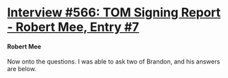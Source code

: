 # [Interview #566: TOM Signing Report - Robert Mee, Entry #7](https://www.theoryland.com/intvmain.php?i=566#7)

#### Robert Mee

Now onto the questions. I was able to ask two of Brandon, and his answers are below.

